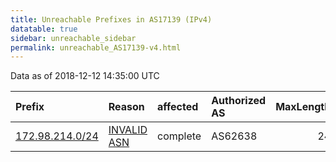 ```yaml
---
title: Unreachable Prefixes in AS17139 (IPv4)
datatable: true
sidebar: unreachable_sidebar
permalink: unreachable_AS17139-v4.html
---
```


Data as of 2018-12-12 14:35:00 UTC


<div class="datatable-begin"></div>

| Prefix                                                   | Reason                                                                                                 | affected   | Authorized AS   |   MaxLength | Anchor                           |   unreachable /24s |
|:---------------------------------------------------------|:-------------------------------------------------------------------------------------------------------|:-----------|:----------------|------------:|:---------------------------------|-------------------:|
| [172.98.214.0/24](https://stat.ripe.net/172.98.214.0/24) | [INVALID ASN](https://rpki-validator.ripe.net/announcement-preview?asn=AS17139&prefix=172.98.214.0/24) | complete   | AS62638         |          24 | [ARIN](unreachable_ARIN-v4.html) |                  1 |

<div class="datatable-end"></div>